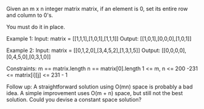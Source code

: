 
Given an m x n integer matrix matrix, if an element is 0, set its entire row and column to 0's.

You must do it in place.


Example 1:
Input: matrix = [[1,1,1],[1,0,1],[1,1,1]]
Output: [[1,0,1],[0,0,0],[1,0,1]]

Example 2:
Input: matrix = [[0,1,2,0],[3,4,5,2],[1,3,1,5]]
Output: [[0,0,0,0],[0,4,5,0],[0,3,1,0]]


Constraints:
m == matrix.length
n == matrix[0].length
1 <= m, n <= 200
-231 <= matrix[i][j] <= 231 - 1
 
Follow up:
A straightforward solution using O(mn) space is probably a bad idea.
A simple improvement uses O(m + n) space, but still not the best solution.
Could you devise a constant space solution?
